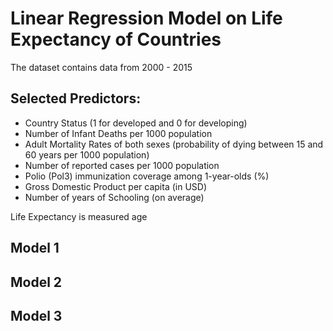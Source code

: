 # Linear Regression Model on Life Expectancy of Countries 

The dataset contains data from 2000 - 2015


## Selected Predictors:
- Country Status (1 for developed and 0 for developing)
- Number of Infant Deaths per 1000 population
- Adult Mortality Rates of both sexes (probability of dying between 15 and 60 years per 1000 population)
- Number of reported cases per 1000 population
- Polio (Pol3) immunization coverage among 1-year-olds (%)
- Gross Domestic Product per capita (in USD)
- Number of years of Schooling (on average)

Life Expectancy is measured age

## Model 1


## Model 2


## Model 3
